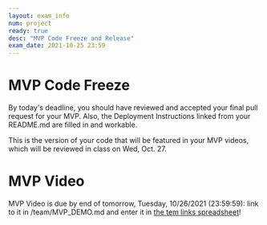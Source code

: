```yaml
---
layout: exam_info
num: project
ready: true
desc: "MVP Code Freeze and Release"
exam_date: 2021-10-25 23:59
---
```



# MVP Code Freeze 

By today's deadline, you should have reviewed and accepted your final pull request for your MVP. 
Also, the Deployment Instructions linked from your README.md are filled in and workable.  

This is the version of your code that will be featured in your MVP videos, which will be reviewed in class on Wed, Oct. 27. 

# MVP Video
MVP Video is due by end of tomorrow, Tuesday, 10/26/2021 (23:59:59): link to it in <github>/team/MVP_DEMO.md and enter it in [the tem links spreadsheet](https://docs.google.com/spreadsheets/d/1dXhvtRPpwhPkopjN_JF59bV_RtqDguA2QaIEntIMFLk/edit)!
